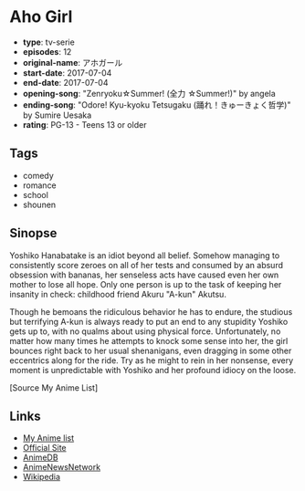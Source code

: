 # Aho Girl

-   **type**: tv-serie
-   **episodes**: 12
-   **original-name**: アホガール
-   **start-date**: 2017-07-04
-   **end-date**: 2017-07-04
-   **opening-song**: "Zenryoku☆Summer! (全力 ☆Summer!)" by angela
-   **ending-song**: "Odore! Kyu-kyoku Tetsugaku (踊れ！きゅーきょく哲学)" by Sumire Uesaka
-   **rating**: PG-13 - Teens 13 or older

## Tags

-   comedy
-   romance
-   school
-   shounen

## Sinopse

Yoshiko Hanabatake is an idiot beyond all belief. Somehow managing to consistently score zeroes on all of her tests and consumed by an absurd obsession with bananas, her senseless acts have caused even her own mother to lose all hope. Only one person is up to the task of keeping her insanity in check: childhood friend Akuru "A-kun" Akutsu.

Though he bemoans the ridiculous behavior he has to endure, the studious but terrifying A-kun is always ready to put an end to any stupidity Yoshiko gets up to, with no qualms about using physical force. Unfortunately, no matter how many times he attempts to knock some sense into her, the girl bounces right back to her usual shenanigans, even dragging in some other eccentrics along for the ride. Try as he might to rein in her nonsense, every moment is unpredictable with Yoshiko and her profound idiocy on the loose.

[Source My Anime List]

## Links

-   [My Anime list](https://myanimelist.net/anime/34881/Aho_Girl)
-   [Official Site](http://ahogirl.jp/)
-   [AnimeDB](http://anidb.info/perl-bin/animedb.pl?show=anime&aid=12803)
-   [AnimeNewsNetwork](http://www.animenewsnetwork.com/encyclopedia/anime.php?id=19022)
-   [Wikipedia](https://ja.wikipedia.org/wiki/%E3%82%A2%E3%83%9B%E3%82%AC%E3%83%BC%E3%83%AB)
